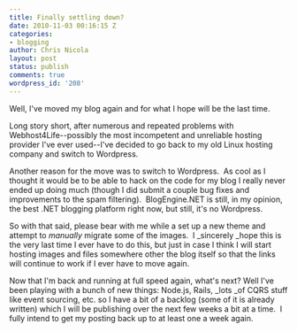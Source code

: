 ```yaml
---
title: Finally settling down?
date: 2010-11-03 00:16:15 Z
categories:
- blogging
author: Chris Nicola
layout: post
status: publish
comments: true
wordpress_id: '208'
---
```


Well, I've moved my blog again and for what I hope will be the last time. 

Long story short, after numerous and repeated problems with
Webhost4Life--possibly the most incompetent and unreliable hosting provider
I've ever used--I've decided to go back to my old Linux hosting company and
switch to Wordpress.  

<!--more-->

Another reason for the move was to switch to Wordpress.  As cool as I thought
it would be to be able to hack on the code for my blog I really never ended up
doing much (though I did submit a couple bug fixes and improvements to the spam
filtering).  BlogEngine.NET is still, in my opinion, the best .NET blogging
platform right now, but still, it's no Wordpress. 

So with that said, please bear with me while a set up a new theme and attempt
to _manually_ migrate some of the images.  I _sincerely _hope this is the very
last time I ever have to do this, but just in case I think I will start hosting
images and files somewhere other the blog itself so that the links will
continue to work if I ever have to move again. 

Now that I'm back and running at full speed again, what's next? Well I've been
playing with a bunch of new things: Node.js, Rails, _lots _of CQRS stuff like
event sourcing, etc. so I have a bit of a backlog (some of it is already
written) which I will be publishing over the next few weeks a bit at a time.  I
fully intend to get my posting back up to at least one a week again.
